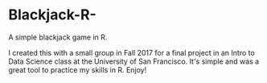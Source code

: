 # Blackjack-R-
A simple blackjack game in R.

I created this with a small group in Fall 2017 for a final project in an Intro to Data Science class at the University of San Francisco. It's simple and was a great tool to practice my skills in R. Enjoy!
